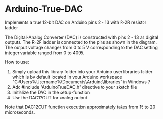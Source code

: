 # Arduino-True-DAC
Implements a true 12-bit DAC on Arduino pins 2 - 13 with R-2R resistor ladder

The Digital-Analog Converter (DAC) is constructed with pins 2 - 13 as digital outputs.
The R-2R ladder is connected to the pins as shown in the diagram.
The output voltage changes from 0 to 5 V corresponding to the DAC setting integer variable ranged from 0 to 4095.

How to use:
1) Simply upload this library folder into your Arduino user libraries folder which is by default located in your Arduino workspace "C:\Users\%Username%\Documents\Arduino\libraries\" in Windows 7
2) Add #include "ArduinoTrueDAC.h" directive to your sketch file
3) Initialize the DAC in the setup-function
4) Use the DAC12OUT for analog output

Note that DAC12OUT function execution approximately takes from 15 to 20 microseconds.
